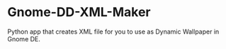 # Gnome-DD-XML-Maker
Python app that creates XML file for you to use as Dynamic Wallpaper in Gnome DE.

